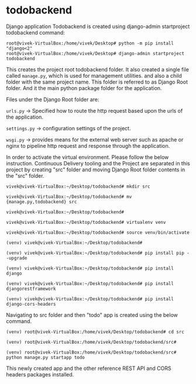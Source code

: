 # todobackend
Django application
Todobackend is created using django-admin startproject todobackend command:

```
root@vivek-VirtualBox:/home/vivek/Desktop# python -m pip install "django<2"
root@vivek-VirtualBox:/home/vivek/Desktop# django-admin startproject todobackend
```
This creates the project root todobackend folder. It also created a single file called `manage.py`, which is used for management utilities. and also a child folder with the same project name. This folder is referred to as Django Root folder. And it the main python package folder for the application.

Files under the Django Root folder are:

`urls.py` -> Specified how to route the http request based upon the urls of the application.

`settings.py` -> configuration settings of the project.

`wsgi.py` -> provides means for the external web server such as apache or nginx to pipeline http request and response through the application.

In order to activate the virtual environment. Please follow the below instruction. Continuous Delivery tooling and the Project are separated in this project by creating "src" folder and moving Django Root folder contents in the "src" folder.
```
vivek@vivek-VirtualBox:~/Desktop/todobackend# mkdir src

vivek@vivek-VirtualBox:~/Desktop/todobackend# mv {manage.py,todobackend} src

vivek@vivek-VirtualBox:~/Desktop/todobackend#

vivek@vivek-VirtualBox:~/Desktop/todobackend# virtualenv venv

vivek@vivek-VirtualBox:~/Desktop/todobackend# source venv/bin/activate

(venv) vivek@vivek-VirtualBox:~/Desktop/todobackend#

(venv) vivek@vivek-VirtualBox:~/Desktop/todobackend# pip install pip --upgrade

(venv) vivek@vivek-VirtualBox:~/Desktop/todobackend# pip install django

(venv) vivek@vivek-VirtualBox:~/Desktop/todobackend# pip install djangorestframework

(venv) vivek@vivek-VirtualBox:~/Desktop/todobackend# pip install django-cors-headers
```

Navigating to src folder and then "todo" app is created using the below command.

```
(venv) root@vivek-VirtualBox:/home/vivek/Desktop/todobackend# cd src

(venv) root@vivek-VirtualBox:/home/vivek/Desktop/todobackend/src#

(venv) root@vivek-VirtualBox:/home/vivek/Desktop/todobackend/src# python manage.py startapp todo
```
This newly created app and the other reference REST API and CORS headers packages installed.
